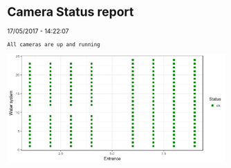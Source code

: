 Camera Status report
================
17/05/2017 - 14:22:07

    All cameras are up and running

![](camreport_files/figure-markdown_github/unnamed-chunk-2-1.png)
